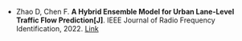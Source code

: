 * Zhao D, Chen F. <b>A Hybrid Ensemble Model for Urban Lane-Level Traffic Flow Prediction[J]</b>. IEEE Journal of Radio Frequency Identification, 2022. [Link](https://ieeexplore.ieee.org/abstract/document/9930841/)
